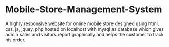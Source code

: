 # Mobile-Store-Management-System
A highly responsive website for online mobile store designed using html, css, js, jquey, php hosted on localhost with mysql as database which gives admin sales and visitors report graphically and helps the customer to track his order.
